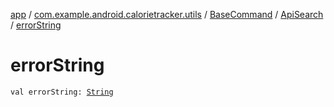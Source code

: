 [app](../../../index.md) / [com.example.android.calorietracker.utils](../../index.md) / [BaseCommand](../index.md) / [ApiSearch](index.md) / [errorString](./error-string.md)

# errorString

`val errorString: `[`String`](https://kotlinlang.org/api/latest/jvm/stdlib/kotlin/-string/index.html)